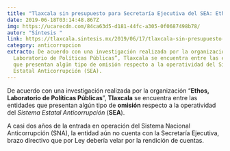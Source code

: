 ```yaml
---
title: "Tlaxcala sin presupuesto para Secretaría Ejecutiva del SEA: Ethos"
date: 2019-06-18T03:14:48.867Z
img: https://ucarecdn.com/84ca63d5-d181-44fc-a305-0f0687498b78/
autor: "Síntesis "
link: https://tlaxcala.sintesis.mx/2019/06/17/tlaxcala-sin-presupuesto-para-secretaria-ejecutiva-del-sea-ethos/
category: anticorrupcion
extracto: De acuerdo con una investigación realizada por la organización “Ethos,
  Laboratorio de Políticas Públicas”, Tlaxcala se encuentra entre las entidades
  que presentan algún tipo de omisión respecto a la operatividad del Sistema
  Estatal Anticorrupción (SEA).
---
```

De acuerdo con una investigación realizada por la organización “**Ethos, Laboratorio de Políticas Públicas**”, **Tlaxcala** se encuentra entre las entidades que presentan algún tipo de **omisión** respecto a la operatividad del *Sistema Estatal Anticorrupción* (**SEA**).

A casi dos años de la entrada en operación del Sistema Nacional Anticorrupción (SNA), la entidad aún no cuenta con la Secretaría Ejecutiva, brazo directivo que por Ley debería velar por la rendición de cuentas.
